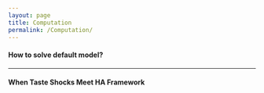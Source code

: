 ```yaml
---
layout: page
title: Computation
permalink: /Computation/
---
```


#### How to solve default model?

---

#### When Taste Shocks Meet HA Framework
